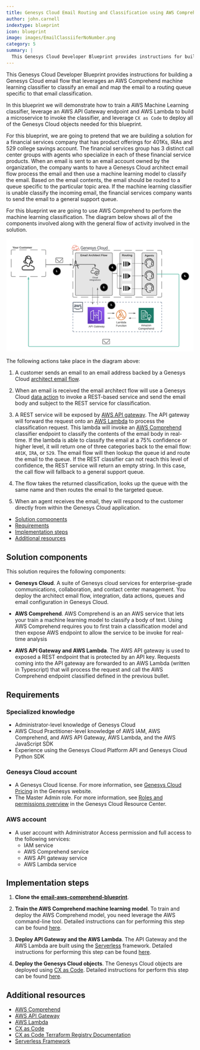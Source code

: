 ```yaml
---
title: Genesys Cloud Email Routing and Classification using AWS Comprehend
author: john.carnell
indextype: blueprint
icon: blueprint
image: images/EmailClassiiferNoNumber.png
category: 5
summary: |
  This Genesys Cloud Developer Blueprint provides instructions for building a Genesys Cloud email flow that leverages an AWS Comprehend machine learning classifier to classify an email and map the email to a routing queue specific to that email classification. 
---
```


This Genesys Cloud Developer Blueprint provides instructions for building a Genesys Cloud email flow that leverages an AWS Comprehend machine learning classifier to classify an email and map the email to a routing queue specific to that email classification. 

In this blueprint we will demonstrate how to train a AWS Machine Learning classifier, leverage an AWS API Gateway endpoint and AWS Lambda to build a microservice to invoke the classifier, and leverage `CX as Code` to deploy all of the Genesys Cloud objects needed for this blueprint. 

For this blueprint, we are going to pretend that we are building a solution for a financial services company that has product offerings for 401Ks, IRAs and 529 college savings account. The financial services group has 3 distinct call center groups with agents who specialize in each of these financial service products. When an email is sent to an email account owned by the organization, the company wants to have a Genesys Cloud architect email flow process the email and then use a machine learning model to classify the email. Based on the email contents, the email should be routed to a queue specific to the particular topic area. If the machine learning classifier is unable classify the incoming email, the financial services company wants to send the email to a general support queue.

For this blueprint we are going to use AWS Comprehend to perform the machine learning classification. The diagram below shows all of the components involved along with the general flow of activity involved in the solution.

![Email Routing and Classification using AWS Comprehend](images/EmailClassifier.png "Routing and Classification using AWS Comprehend")

The following actions take place in the diagram above:

1. A customer sends an email to an email address backed by a Genesys Cloud [architect email flow](https://help.mypurecloud.com/articles/inbound-email-flows/).

2. When an email is received the email architect flow will use a Genesys Cloud [data action](https://help.mypurecloud.com/articles/about-the-data-actions-integrations/) to invoke a REST-based service and send the email body and subject to the REST service for classification.

3. A REST service will be exposed by [AWS API gateway](https://aws.amazon.com/api-gateway/). The API gateway will forward the request onto an [AWS Lambda](https://aws.amazon.com/lambda/) to process the classification request. This lambda will invoke an [AWS Comprehend](https://aws.amazon.com/comprehend/) classifier endpoint to classify the contents of the email body in real-time. If the lambda is able to classify the email at a 75% confidence or higher level, it will return one of three categories back to the email flow: `401K`, `IRA`, or `529`. The email flow will then lookup the queue id and route the email to the queue. If the REST classifier can not reach this level of confidence, the REST service will return an empty string. In this case, the call flow will fallback to a general support queue.

4. The flow takes the returned classification, looks up the queue with the same name and then routes the email to the targeted queue.

5. When an agent receives the email, they will respond to the customer directly from within the Genesys Cloud application.

* [Solution components](#solution-components "Goes to the Solution components section")
* [Requirements](#requirements "Goes to the Requirements section")
* [Implementation steps](#implementation-steps "Goes to the Implementation steps section")
* [Additional resources](#additional-resources "Goes to the Additional resources section")

## Solution components

This solution requires the following components:

* **Genesys Cloud**. A suite of Genesys cloud services for enterprise-grade communications, collaboration, and contact center management. You deploy the architect email flow, integration, data actions, queues and email configuration in Genesys Cloud. 

* **AWS Comprehend**. AWS Comprehend is an an AWS service that lets your train a machine learning model to classify a body of text. Using AWS Comprehend requires you to first train a classification model and then expose AWS endpoint to allow the service to be invoke for real-time analysis

* **AWS API Gateway and AWS Lambda**. The AWS API gateway is used to exposed a REST endpoint that is protected by an API key. Requests coming into the API gateway are forwarded to an AWS Lambda (written in Typescript) that will process the request and call the AWS Comprehend endpoint classified defined in the previous bullet.

## Requirements

### Specialized knowledge

* Administrator-level knowledge of Genesys Cloud
* AWS Cloud Practitioner-level knowledge of AWS IAM, AWS Comprehend, and AWS API Gateway, AWS Lambda, and the AWS JavaScript SDK
* Experience using the Genesys Cloud Platform API and Genesys Cloud Python SDK

### Genesys Cloud account

* A Genesys Cloud license. For more information, see [Genesys Cloud Pricing](https://www.genesys.com/pricing "Opens the Genesys Cloud pricing page") in the Genesys website.
* The Master Admin role. For more information, see [Roles and permissions overview](https://help.mypurecloud.com/?p=24360 "Opens the Roles and permissions overview article") in the Genesys Cloud Resource Center.

### AWS account

* A user account with Administrator Access permission and full access to the following services:
  * IAM service
  * AWS Comprehend service
  * AWS API gateway service
  * AWS Lambda service

## Implementation steps

1. **Clone the [email-aws-comprehend-blueprint](https://github.com/GenesysCloudBlueprints/email-aws-comprehend-blueprint "Opens the email-aws-comprehend-blueprint repository in GitHub")**.

2. **Train the AWS Comprehend machine learning model**. To train and deploy the AWS Comprehend model, you need leverage the AWS command-line tool. Detailed instructions can for performing this step can be found [here](/components/aws-comprehend). 

3. **Deploy API Gateway and the AWS Lambda**. The API Gateway and the AWS Lambda are built using the [Serverless](https://www.serverless.com/) framework. Detailed instructions for performing this step can be found [here](/components/aws-classifier-lambda).

4. **Deploy the Genesys Cloud objects**. The Genesys Cloud objects are deployed using [CX as Code](https://developer.genesys.cloud/api/rest/CX-as-Code/). Detailed 
instructions for perform this step can be found [here](/genesys-email-flow).

## Additional resources

* [AWS Comprehend](https://aws.amazon.com/comprehend/ "Opens the Amazon AWS Comprehend documentation")
* [AWS API Gateway](https://aws.amazon.com/api-gateway/ "Opens the Amazon AWS API Gateway documentation")
* [AWS Lambda](https://aws.amazon.com/translate/ "Opens the Amazon AWS API Lambda documentation")
* [CX as Code](https://developer.genesys.cloud/api/rest/CX-as-Code/ "Opens the Genesys Cloud documentation on CX as Code")
* [CX as Code Terraform Registry Documentation](https://registry.terraform.io/providers/MyPureCloud/genesyscloud/latest/docs "Opens the CX as Code Terraform Registry documentation")
* [Serverless Framework](https://www.serverless.com/ "Opens the Serverless Framework documentation")